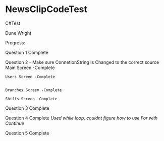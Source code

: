 # NewsClipCodeTest
 C#Test


Dune Wright 

Progress: 

Question 1 
	Complete

Question 2 - Make sure ConnetionString Is Changed to the correct source
	Main Screen -Complete
	
	Users Screen -Complete
		
		
	Branches Screen -Complete

	Shifts Screen -Complete

	

Question 3
	Complete

Question 4
	Complete
	*Used while loop, couldnt figure how to use For with Continue*

Question 5 
	Complete